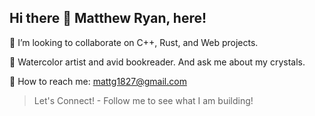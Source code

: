 ## Hi there 👋 Matthew Ryan, here!

🔋 I’m looking to collaborate on C++, Rust, and Web projects.

🌊 Watercolor artist and avid bookreader. And ask me about my crystals. 

🐾 How to reach me: mattg1827@gmail.com

> Let's Connect! - Follow me to see what I am building!
